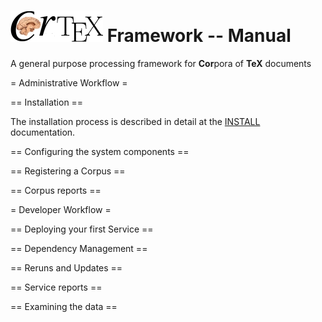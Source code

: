 ![CorTeX Framework](./public/img/logo.jpg) Framework -- Manual
======

A general purpose processing framework for **Cor**pora of **TeX** documents

= Administrative Workflow =

== Installation ==

The installation process is described in detail at the [INSTALL](./INSTALL.md) documentation.

== Configuring the system components ==

== Registering a Corpus ==

== Corpus reports ==



= Developer Workflow =

== Deploying your first Service ==

== Dependency Management ==

== Reruns and Updates ==

== Service reports ==

== Examining the data ==


